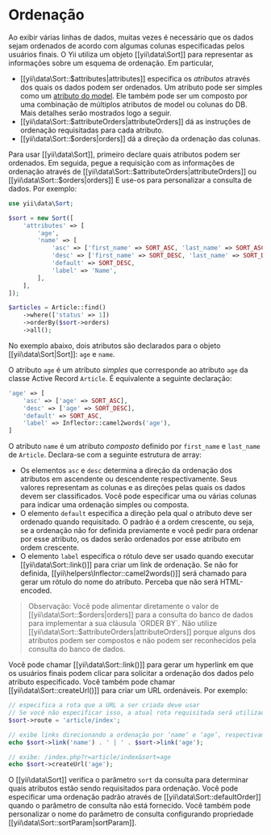 Ordenação
=======

Ao exibir várias linhas de dados, muitas vezes é necessário que os dados sejam ordenados de acordo com algumas colunas especificadas pelos usuários finais. O Yii utiliza um objeto [[yii\data\Sort]] para representar as informações sobre um esquema de ordenação. Em particular, 

* [[yii\data\Sort::$attributes|attributes]] especifica os *atributos* através dos quais os dados podem ser ordenados.
  Um atributo pode ser simples como um [atributo do model](structure-models.md#attributes). Ele também pode ser um composto por uma combinação de múltiplos atributos de model ou colunas do DB. Mais detalhes serão mostrados logo a seguir.
* [[yii\data\Sort::$attributeOrders|attributeOrders]] dá as instruções de ordenação requisitadas para cada atributo.
* [[yii\data\Sort::$orders|orders]] dá a direção da ordenação das colunas.

Para usar [[yii\data\Sort]], primeiro declare quais atributos podem ser ordenados. Em seguida, pegue a requisição com as informações de ordenação através de
[[yii\data\Sort::$attributeOrders|attributeOrders]] ou [[yii\data\Sort::$orders|orders]]
E use-os para personalizar a consulta de dados. Por exemplo:

```php
use yii\data\Sort;

$sort = new Sort([
    'attributes' => [
        'age',
        'name' => [
            'asc' => ['first_name' => SORT_ASC, 'last_name' => SORT_ASC],
            'desc' => ['first_name' => SORT_DESC, 'last_name' => SORT_DESC],
            'default' => SORT_DESC,
            'label' => 'Name',
        ],
    ],
]);

$articles = Article::find()
    ->where(['status' => 1])
    ->orderBy($sort->orders)
    ->all();
```

No exemplo abaixo, dois atributos são declarados para o objeto [[yii\data\Sort|Sort]]: `age` e `name`. 

O atributo `age` é um atributo *simples* que corresponde ao atributo `age` da classe Active Record `Article`. É equivalente a seguinte declaração:

```php
'age' => [
    'asc' => ['age' => SORT_ASC],
    'desc' => ['age' => SORT_DESC],
    'default' => SORT_ASC,
    'label' => Inflector::camel2words('age'),
]
```

O atributo `name` é um atributo *composto* definido por `first_name` e `last_name` de `Article`. Declara-se com a seguinte estrutura de array:

- Os elementos `asc` e `desc` determina a direção da ordenação dos atributos em ascendente ou descendente respectivamente. Seus valores representam as colunas e as direções pelas quais os dados devem ser classificados. Você pode especificar uma ou várias colunas para indicar uma ordenação simples ou composta.
- O elemento `default` especifica a direção pela qual o atributo deve ser ordenado quando requisitado. O padrão é a ordem crescente, ou seja, se a ordenação não for definida previamente e você pedir para ordenar por esse atributo, os dados serão ordenados por esse atributo em ordem crescente.
- O elemento `label` especifica o rótulo deve ser usado quando executar [[yii\data\Sort::link()]] para criar um link de ordenação. 
Se não for definida, [[yii\helpers\Inflector::camel2words()]] será chamado para gerar um rótulo do nome do atributo.
Perceba que não será HTML-encoded.

> Observação: Você pode alimentar diretamente o valor de [[yii\data\Sort::$orders|orders]] para a consulta do banco de dados para implementar a sua cláusula `ORDER BY`. Não utilize [[yii\data\Sort::$attributeOrders|attributeOrders]] porque alguns dos atributos podem ser compostos e não podem ser reconhecidos pela consulta do banco de dados.

Você pode chamar [[yii\data\Sort::link()]] para gerar um hyperlink em que os usuários finais podem clicar para solicitar a ordenação dos dados pelo atributo especificado. Você também pode chamar [[yii\data\Sort::createUrl()]] para criar um URL ordenáveis.
Por exemplo:

```php
// especifica a rota que a URL a ser criada deve usar
// Se você não especificar isso, a atual rota requisitada será utilizada 
$sort->route = 'article/index';

// exibe links direcionando a ordenação por ‘name‘ e ‘age‘, respectivamente
echo $sort->link('name') . ' | ' . $sort->link('age');

// exibe: /index.php?r=article/index&sort=age
echo $sort->createUrl('age');
```

O [[yii\data\Sort]] verifica o parâmetro `sort` da consulta para determinar quais atributos estão sendo requisitados para ordenação.
Você pode especificar uma ordenação padrão através de [[yii\data\Sort::defaultOrder]] quando o parâmetro de consulta não está fornecido.
Você também pode personalizar o nome do parâmetro de consulta configurando  propriedade [[yii\data\Sort::sortParam|sortParam]].

